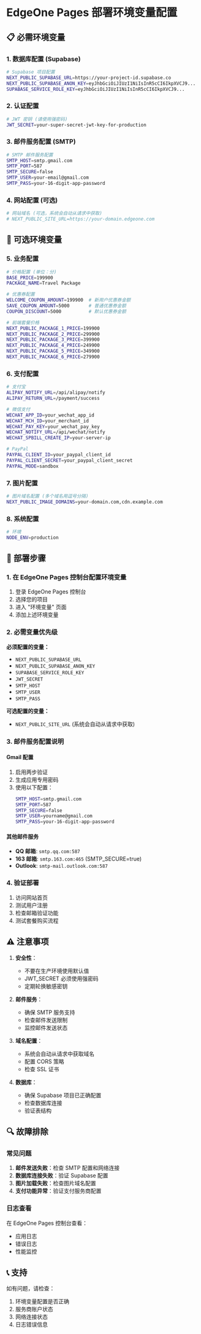 # EdgeOne Pages 部署环境变量配置

## 📋 必需环境变量

### 1. 数据库配置 (Supabase)
```bash
# Supabase 项目配置
NEXT_PUBLIC_SUPABASE_URL=https://your-project-id.supabase.co
NEXT_PUBLIC_SUPABASE_ANON_KEY=eyJhbGciOiJIUzI1NiIsInR5cCI6IkpXVCJ9...
SUPABASE_SERVICE_ROLE_KEY=eyJhbGciOiJIUzI1NiIsInR5cCI6IkpXVCJ9...
```

### 2. 认证配置
```bash
# JWT 密钥 (请使用强密码)
JWT_SECRET=your-super-secret-jwt-key-for-production
```

### 3. 邮件服务配置 (SMTP)
```bash
# SMTP 邮件服务配置
SMTP_HOST=smtp.gmail.com
SMTP_PORT=587
SMTP_SECURE=false
SMTP_USER=your-email@gmail.com
SMTP_PASS=your-16-digit-app-password
```

### 4. 网站配置 (可选)
```bash
# 网站域名 (可选，系统会自动从请求中获取)
# NEXT_PUBLIC_SITE_URL=https://your-domain.edgeone.com
```

## 🔧 可选环境变量

### 5. 业务配置
```bash
# 价格配置 (单位：分)
BASE_PRICE=199900
PACKAGE_NAME=Travel Package

# 优惠券配置
WELCOME_COUPON_AMOUNT=199900  # 新用户优惠券金额
SAVE_COUPON_AMOUNT=5000       # 普通优惠券金额
COUPON_DISCOUNT=5000          # 默认优惠券金额

# 前端套餐价格
NEXT_PUBLIC_PACKAGE_1_PRICE=199900
NEXT_PUBLIC_PACKAGE_2_PRICE=299900
NEXT_PUBLIC_PACKAGE_3_PRICE=399900
NEXT_PUBLIC_PACKAGE_4_PRICE=249900
NEXT_PUBLIC_PACKAGE_5_PRICE=349900
NEXT_PUBLIC_PACKAGE_6_PRICE=279900
```

### 6. 支付配置
```bash
# 支付宝
ALIPAY_NOTIFY_URL=/api/alipay/notify
ALIPAY_RETURN_URL=/payment/success

# 微信支付
WECHAT_APP_ID=your_wechat_app_id
WECHAT_MCH_ID=your_merchant_id
WECHAT_PAY_KEY=your_wechat_pay_key
WECHAT_NOTIFY_URL=/api/wechat/notify
WECHAT_SPBILL_CREATE_IP=your-server-ip

# PayPal
PAYPAL_CLIENT_ID=your_paypal_client_id
PAYPAL_CLIENT_SECRET=your_paypal_client_secret
PAYPAL_MODE=sandbox
```

### 7. 图片配置
```bash
# 图片域名配置 (多个域名用逗号分隔)
NEXT_PUBLIC_IMAGE_DOMAINS=your-domain.com,cdn.example.com
```

### 8. 系统配置
```bash
# 环境
NODE_ENV=production
```

## 🚀 部署步骤

### 1. 在 EdgeOne Pages 控制台配置环境变量
1. 登录 EdgeOne Pages 控制台
2. 选择您的项目
3. 进入 "环境变量" 页面
4. 添加上述环境变量

### 2. 必需变量优先级
**必须配置的变量：**
- `NEXT_PUBLIC_SUPABASE_URL`
- `NEXT_PUBLIC_SUPABASE_ANON_KEY`
- `SUPABASE_SERVICE_ROLE_KEY`
- `JWT_SECRET`
- `SMTP_HOST`
- `SMTP_USER`
- `SMTP_PASS`

**可选配置的变量：**
- `NEXT_PUBLIC_SITE_URL` (系统会自动从请求中获取)

### 3. 邮件服务配置说明

#### Gmail 配置
1. 启用两步验证
2. 生成应用专用密码
3. 使用以下配置：
   ```bash
   SMTP_HOST=smtp.gmail.com
   SMTP_PORT=587
   SMTP_SECURE=false
   SMTP_USER=yourname@gmail.com
   SMTP_PASS=your-16-digit-app-password
   ```

#### 其他邮件服务
- **QQ 邮箱**: `smtp.qq.com:587`
- **163 邮箱**: `smtp.163.com:465` (SMTP_SECURE=true)
- **Outlook**: `smtp-mail.outlook.com:587`

### 4. 验证部署
1. 访问网站首页
2. 测试用户注册
3. 检查邮箱验证功能
4. 测试套餐购买流程

## ⚠️ 注意事项

1. **安全性**：
   - 不要在生产环境使用默认值
   - JWT_SECRET 必须使用强密码
   - 定期轮换敏感密钥

2. **邮件服务**：
   - 确保 SMTP 服务支持
   - 检查邮件发送限制
   - 监控邮件发送状态

3. **域名配置**：
   - 系统会自动从请求中获取域名
   - 配置 CORS 策略
   - 检查 SSL 证书

4. **数据库**：
   - 确保 Supabase 项目已正确配置
   - 检查数据库连接
   - 验证表结构

## 🔍 故障排除

### 常见问题
1. **邮件发送失败**：检查 SMTP 配置和网络连接
2. **数据库连接失败**：验证 Supabase 配置
3. **图片加载失败**：检查图片域名配置
4. **支付功能异常**：验证支付服务商配置

### 日志查看
在 EdgeOne Pages 控制台查看：
- 应用日志
- 错误日志
- 性能监控

## 📞 支持

如有问题，请检查：
1. 环境变量配置是否正确
2. 服务商账户状态
3. 网络连接状态
4. 日志错误信息
